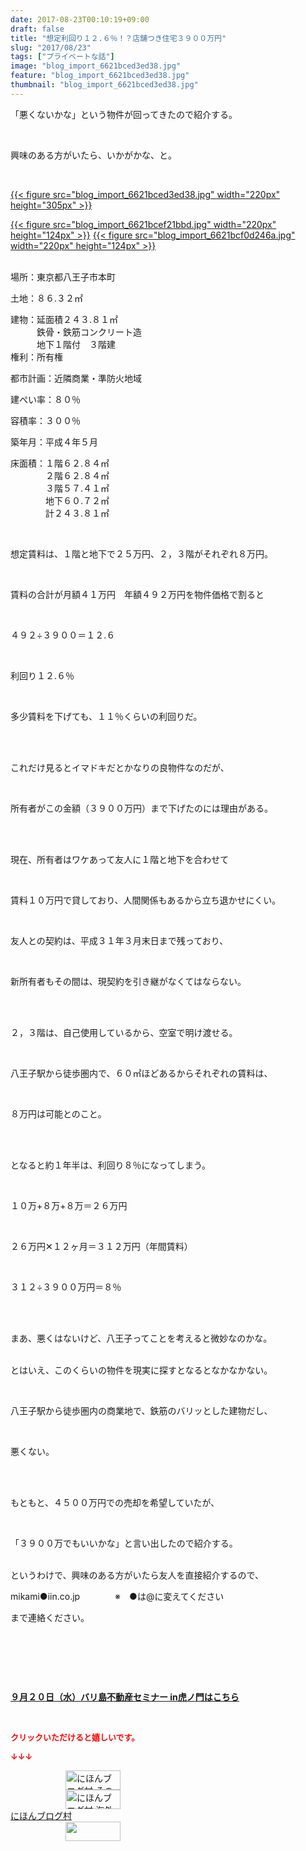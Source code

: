 ```yaml
---
date: 2017-08-23T00:10:19+09:00
draft: false
title: "想定利回り１２.６％！？店舗つき住宅３９００万円"
slug: "2017/08/23"
tags: ["プライベートな話"]
image: "blog_import_6621bced3ed38.jpg"
feature: "blog_import_6621bced3ed38.jpg"
thumbnail: "blog_import_6621bced3ed38.jpg"
---
```

<p>「悪くないかな」という物件が回ってきたので紹介する。</p><p> </p><p>興味のある方がいたら、いかがかな、と。</p><p> </p><p><a href="blog_import_6621bced3ed38.jpg">{{< figure src="blog_import_6621bced3ed38.jpg" width="220px" height="305px" >}}</a></p><p><a href="blog_import_6621bcef21bbd.jpg">{{< figure src="blog_import_6621bcef21bbd.jpg" width="220px" height="124px" >}}</a> <a href="blog_import_6621bcf0d246a.jpg">{{< figure src="blog_import_6621bcf0d246a.jpg" width="220px" height="124px" >}}</a></p><p><br/>場所：東京都八王子市本町</p><p>土地：８６.３２㎡</p><p>建物：延面積２４３.８１㎡<br/>　　　鉄骨・鉄筋コンクリート造<br/>　　　地下１階付　３階建　　　<br/>権利：所有権</p><p>都市計画：近隣商業・準防火地域</p><p>建ぺい率：８０％</p><p>容積率：３００％</p><p>築年月：平成４年５月</p><p>床面積：１階６２.８４㎡<br/>　　　　２階６２.８４㎡<br/>　　　　３階５７.４１㎡<br/>　　　　地下６０.７２㎡<br/>　　　　計２４３.８１㎡　　　　</p><p> </p><p>想定賃料は、１階と地下で２５万円、２，３階がそれぞれ８万円。</p><p> </p><p>賃料の合計が月額４１万円　年額４９２万円を物件価格で割ると</p><p> </p><p>４９２÷３９００＝１２.６　</p><p> </p><p>利回り１２.６％</p><p> </p><p>多少賃料を下げても、１１％くらいの利回りだ。</p><p> </p><p><br/>これだけ見るとイマドキだとかなりの良物件なのだが、</p><p> </p><p>所有者がこの金額（３９００万円）まで下げたのには理由がある。</p><p> </p><p><br/>現在、所有者はワケあって友人に１階と地下を合わせて</p><p> </p><p>賃料１０万円で貸しており、人間関係もあるから立ち退かせにくい。</p><p> </p><p>友人との契約は、平成３１年３月末日まで残っており、</p><p> </p><p>新所有者もその間は、現契約を引き継がなくてはならない。</p><p> </p><p><br/>２，３階は、自己使用しているから、空室で明け渡せる。</p><p> </p><p>八王子駅から徒歩圏内で、６０㎡ほどあるからそれぞれの賃料は、</p><p> </p><p>８万円は可能とのこと。</p><p> </p><p><br/>となると約１年半は、利回り８％になってしまう。</p><p> </p><p>１０万+８万+８万＝２６万円</p><p> </p><p>２６万円✕１２ヶ月＝３１２万円（年間賃料）</p><p> </p><p>３１２÷３９００万円＝８％</p><p> </p><p><br/>まあ、悪くはないけど、八王子ってことを考えると微妙なのかな。</p><p><br/>とはいえ、このくらいの物件を現実に探すとなるとなかなかない。</p><p> </p><p>八王子駅から徒歩圏内の商業地で、鉄筋のバリッとした建物だし、</p><p> </p><p>悪くない。</p><p> </p><p><br/>もともと、４５００万円での売却を希望していたが、</p><p> </p><p>「３９００万でもいいかな」と言い出したので紹介する。</p><p><br/>というわけで、興味のある方がいたら友人を直接紹介するので、</p><p>mikami●iin.co.jp　　　　※　●は@に変えてください</p><p>まで連絡ください。</p><p> </p><p> </p><p> </p><p><span style="font-weight: bold;"><span style="text-decoration: underline;"><a href="iin.co.jp" target="_blank">９月２０日（水）バリ島不動産セミナー in虎ノ門はこちら</a></span></span></p><p> </p><p><font color="#ff0000" size="2"><strong>クリックいただけると嬉しいです。</strong></font></p><p><font color="#ff0000" size="2"><strong>↓↓↓</strong></font></p><p><a href="ranking.html?p_cid=01260127" id="&amp;blogmura_banner" target="_blank"><img alt="にほんブログ村 その他生活ブログ 不動産投資へ" border="0" height="31" src="data:image/svg+xml;charset=utf-8,%3Csvg%20xmlns%3D%22http%3A%2F%2Fwww.w3.org%2F2000%2Fsvg%22%20title%3D%22Placeholder%20for%20Images%22%20role%3D%22presentation%22%20viewBox%3D%220%200%2088%2031%22%20%2F%3E" width="88" data-src="//life.blogmura.com/hudousantoushi/img/hudousantoushi88_31.gif" style="aspect-ratio: auto 88 / 31;"/><noscript><img alt="にほんブログ村 その他生活ブログ 不動産投資へ" border="0" height="31" src="//life.blogmura.com/hudousantoushi/img/hudousantoushi88_31.gif" width="88"></noscript></a><br/><a href="ranking.html?p_cid=01260127" target="_blank"><img alt="にほんブログ村 海外生活ブログ バリ島情報へ" border="0" height="31" src="data:image/svg+xml;charset=utf-8,%3Csvg%20xmlns%3D%22http%3A%2F%2Fwww.w3.org%2F2000%2Fsvg%22%20title%3D%22Placeholder%20for%20Images%22%20role%3D%22presentation%22%20viewBox%3D%220%200%2088%2031%22%20%2F%3E" width="88" data-src="https://img-proxy.blog-video.jp/images?url=http%3A%2F%2Foverseas.blogmura.com%2Fbali%2Fimg%2Fbali88_31.gif" style="aspect-ratio: auto 88 / 31;"/><noscript><img alt="にほんブログ村 海外生活ブログ バリ島情報へ" border="0" height="31" src="https://img-proxy.blog-video.jp/images?url=http%3A%2F%2Foverseas.blogmura.com%2Fbali%2Fimg%2Fbali88_31.gif" width="88"></noscript></a><br/><a href="ranking.html?p_cid=01260127" target="_blank">にほんブログ村</a><br/><a href="link.php?1804582" title="人気ブログランキングへ"><img border="0" height="31" src="data:image/svg+xml;charset=utf-8,%3Csvg%20xmlns%3D%22http%3A%2F%2Fwww.w3.org%2F2000%2Fsvg%22%20title%3D%22Placeholder%20for%20Images%22%20role%3D%22presentation%22%20viewBox%3D%220%200%2088%2031%22%20%2F%3E" width="88" data-src="https://blog.with2.net/img/banner/banner_22.gif" style="aspect-ratio: auto 88 / 31;"/><noscript><img border="0" height="31" src="https://blog.with2.net/img/banner/banner_22.gif" width="88"></noscript></a></p><p> </p>

